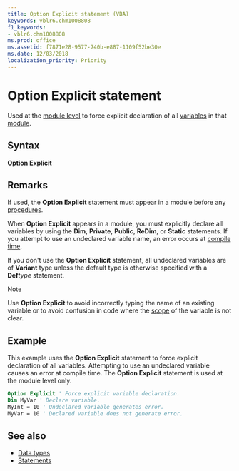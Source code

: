 ```yaml
---
title: Option Explicit statement (VBA)
keywords: vblr6.chm1008808
f1_keywords:
- vblr6.chm1008808
ms.prod: office
ms.assetid: f7871e28-9577-740b-e887-1109f52be30e
ms.date: 12/03/2018
localization_priority: Priority
---
```



# Option Explicit statement

Used at the [module level](../../Glossary/vbe-glossary.md#module-level) to force explicit declaration of all [variables](../../Glossary/vbe-glossary.md#variable) in that [module](../../Glossary/vbe-glossary.md#module).

## Syntax

**Option Explicit**

## Remarks

If used, the **Option Explicit** statement must appear in a module before any [procedures](../../Glossary/vbe-glossary.md#procedure).

When **Option Explicit** appears in a module, you must explicitly declare all variables by using the **Dim**, **Private**, **Public**, **ReDim**, or **Static** statements. If you attempt to use an undeclared variable name, an error occurs at [compile time](../../Glossary/vbe-glossary.md#compile-time).

If you don't use the **Option Explicit** statement, all undeclared variables are of **Variant** type unless the default type is otherwise specified with a **Def**_type_ statement.

> [!NOTE]
> Use **Option Explicit** to avoid incorrectly typing the name of an existing variable or to avoid confusion in code where the [scope](../../Glossary/vbe-glossary.md#scope) of the variable is not clear.

## Example

This example uses the **Option Explicit** statement to force explicit declaration of all variables. Attempting to use an undeclared variable causes an error at compile time. The **Option Explicit** statement is used at the module level only.


```vb
Option Explicit ' Force explicit variable declaration. 
Dim MyVar ' Declare variable. 
MyInt = 10 ' Undeclared variable generates error. 
MyVar = 10 ' Declared variable does not generate error. 

```

## See also

- [Data types](data-type-summary.md)
- [Statements](../statements.md)
